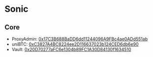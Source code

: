 # Sonic

## Core

- ProxyAdmin: [0x17C3B688BaDD6dd11244096A9FBc4ae0ADd551ab](https://sonicscan.org/address/0x17C3B688BaDD6dd11244096A9FBc4ae0ADd551ab#code)
- uniBTC: [0xC3827A4BC8224ee2D116637023b124CED6db6e90](https://sonicscan.org/address/0xC3827A4BC8224ee2D116637023b124CED6db6e90#code)
- Vault: [0x20D70277aFC6e1304b89FC1A30D84130f1634510](https://sonicscan.org/address/0x20D70277aFC6e1304b89FC1A30D84130f1634510#code)
